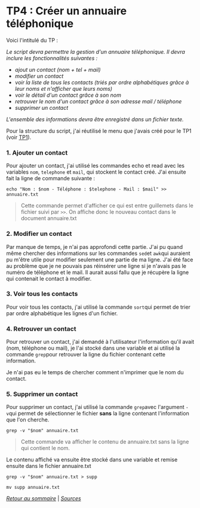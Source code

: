 # TP4 : Créer un annuaire téléphonique

Voici l'intitulé du TP : 

*Le script devra permettre la gestion d'un annuaire téléphonique. Il devra inclure les fonctionnalités suivantes :*
* *ajout un contact (nom + tel + mail)*
* *modifier un contact*
* *voir la liste de tous les contacts (triés par ordre alphabétiques grâce à leur noms et n'afficher que leurs noms)*
* *voir le détail d'un contact grâce à son nom*
* *retrouver le nom d'un contact grâce à son adresse mail / téléphone*
* *supprimer un contact*

*L'ensemble des informations devra être enregistré dans un fichier texte.*

Pour la structure du script, j'ai réutilisé le menu que j'avais créé pour le TP1 (voir [TP1](./TP1.md)).

### 1. Ajouter un contact

Pour ajouter un contact, j'ai utilisé les commandes echo et read avec les variables `nom`, `telephone` et `mail`, qui stockent le contact créé. J'ai ensuite fait la ligne de commande suivante : 
    
    echo "Nom : $nom - Téléphone : $telephone - Mail : $mail" >> annuaire.txt

> Cette commande permet d'afficher ce qui est entre guillemets dans le fichier suivi par `>>`. On affiche donc le nouveau contact dans le document annuaire.txt

### 2. Modifier un contact

Par manque de temps, je n'ai pas approfondi cette partie. J'ai pu quand même chercher des informations sur les commandes `sed`et `awk`qui auraient pu m'être utile pour modifier seulement une partie de ma ligne. J'ai été face au problème que je ne pouvais pas réinsérer une ligne si je n'avais pas le numéro de téléphone et le mail. Il aurait aussi fallu que je récupère la ligne qui contenait le contact à modifier. 

### 3. Voir tous les contacts

Pour voir tous les contacts, j'ai utilisé la commande `sort`qui permet de trier par ordre alphabétique les lignes d'un fichier.

### 4. Retrouver un contact

Pour retrouver un contact, j'ai demandé à l'utilisateur l'information qu'il avait (nom, téléphone ou mail), je l'ai stocké dans une variable et ai utilisé la commande `grep`pour retrouver la ligne du fichier contenant cette information.

Je n'ai pas eu le temps de chercher comment n'imprimer que le nom du contact.

### 5. Supprimer un contact

Pour supprimer un contact, j'ai utilisé la commande `grep`avec l'argument `-v`qui permet de sélectionner le fichier **sans** la ligne contenant l'information que l'on cherche. 
   
    grep -v "$nom" annuaire.txt

> Cette commande va afficher le contenu de annuaire.txt sans la ligne qui contient le nom.

Le contenu affiché va ensuite être stocké dans une variable et remise ensuite dans le fichier annuaire.txt
    
    grep -v "$nom" annuaire.txt > supp
    
    mv supp annuaire.txt

*[Retour au sommaire](../README.md)* | 
*[Sources](../Cours/sources.md)*
